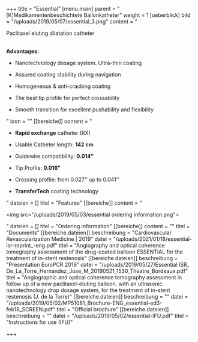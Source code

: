 +++
title = "Essential"
[menu.main]
parent = "[K]Medikamentenbeschichtete Ballonkatheter"
weight = 1
[ueberblick]
bild = "/uploads/2019/05/07/essential_3.png"
content = "<p>Paclitaxel eluting dilatation catheter</p><p></p><p><br><strong>Advantages:</strong></p><ul><li><p>Nanotechnology dosage system. Ultra-thin coating</p></li><li><p>Assured coating stability during navigation</p></li><li><p>Homogeneous &amp; anti-cracking coating</p></li><li><p>The best tip profile for perfect crossability</p></li><li><p>Smooth transition for excellent pushability and flexibility </p></li></ul>"
icon = ""
[[bereiche]]
content = "<ul><li><p><strong>Rapid exchange</strong> catheter (RX)</p></li><li><p>Usable Catheter length: <strong>142 cm</strong></p></li><li><p>Guidewire compatibility: <strong>0.014”</strong></p></li><li><p>Tip Profile: <strong>0.016”</strong></p></li><li><p>Crossing profile: from 0.027’’ up to 0.041’’</p></li><li><p><strong>TransferTech</strong> coating technology</p></li></ul>"
dateien = []
titel = "Features"
[[bereiche]]
content = "<p><img src=\"/uploads/2019/05/03/essential ordering information.png\"></p>"
dateien = []
titel = "Ordering information"
[[bereiche]]
content = ""
titel = "Documents"
[[bereiche.dateien]]
beschreibung = "Cardiovascular Revascularization Medicine | 2019"
datei = "/uploads/2021/01/18/essential-isr-reprint_-eng.pdf"
titel = "Angiography and optical coherence tomography assessment of the drug-coated balloon ESSENTIAL for the treatment of in-stent restenosis"
[[bereiche.dateien]]
beschreibung = "Presentation EuroPCR 2019"
datei = "/uploads/2019/05/27/Essential ISR_ De_La_Torre_Hernandez_Jose_M_20190521_1530_Theatre_Bordeaux.pdf"
titel = "Angiographic and optical coherence tomography assessment in follow up of a new paclitaxel-eluting balloon, with an ultrasonic nanotechnology drop dosage system, for the treatment of in-stent restenosis (J. de la Torre)"
[[bereiche.dateien]]
beschreibung = ""
datei = "/uploads/2019/05/02/MP51081_Brochure-ENG_essential-ed3-feb18_SCREEN.pdf"
titel = "Official brochure"
[[bereiche.dateien]]
beschreibung = ""
datei = "/uploads/2019/05/02/essential-IFU.pdf"
titel = "Instructions for use (IFU)"

+++
